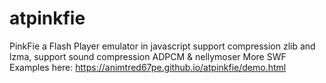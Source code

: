 # atpinkfie
PinkFie a Flash Player emulator in javascript
support compression zlib and lzma, support sound compression ADPCM & nellymoser
More SWF Examples here: https://animtred67pe.github.io/atpinkfie/demo.html